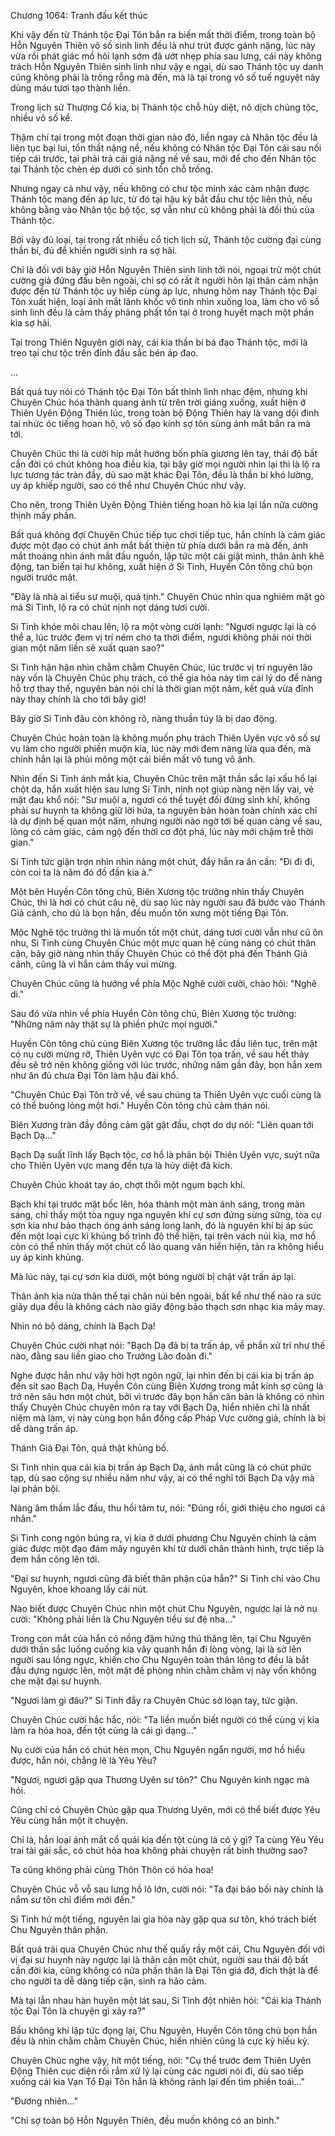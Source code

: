 




Chương 1064: Tranh đấu kết thúc


Khi vậy đến từ Thánh tộc Đại Tôn bắn ra biến mất thời điểm, trong toàn bộ Hỗn Nguyên Thiên vô số sinh linh đều là như trút được gánh nặng, lúc này vừa rồi phát giác mồ hôi lạnh sớm đã ướt nhẹp phía sau lưng, cái này không trách Hỗn Nguyên Thiên sinh linh như vậy e ngại, dù sao Thánh tộc uy danh cũng không phải là trống rỗng mà đến, mà là tại trong vô số tuế nguyệt này dùng máu tươi tạo thành liền.

Trong lịch sử Thượng Cổ kia, bị Thánh tộc chỗ hủy diệt, nô dịch chủng tộc, nhiều vô số kể.

Thậm chí tại trong một đoạn thời gian nào đó, liền ngay cả Nhân tộc đều là liên tục bại lui, tổn thất nặng nề, nếu không có Nhân tộc Đại Tôn cái sau nối tiếp cái trước, tại phải trả cái giá nặng nề về sau, mới để cho đến Nhân tộc tại Thánh tộc chèn ép dưới có sinh tồn chỗ trống.

Nhưng ngay cả như vậy, nếu không có chư tộc minh xác cảm nhận được Thánh tộc mang đến áp lực, từ đó tại hậu kỳ bắt đầu chư tộc liên thủ, nếu không bằng vào Nhân tộc bộ tộc, sợ vẫn như cũ không phải là đối thủ của Thánh tộc.

Bởi vậy đủ loại, tại trong rất nhiều cổ tịch lịch sử, Thánh tộc cường đại cùng thần bí, đủ để khiến người sinh ra sợ hãi.

Chỉ là đối với bây giờ Hỗn Nguyên Thiên sinh linh tới nói, ngoại trừ một chút cường giả đứng đầu bên ngoài, chỉ sợ có rất ít người hôn lại thân cảm nhận được đến từ Thánh tộc uy hiếp cùng áp lực, nhưng hôm nay Thánh tộc Đại Tôn xuất hiện, loại ánh mắt lãnh khốc vô tình nhìn xuống loa, làm cho vô số sinh linh đều là cảm thấy phảng phất tồn tại ở trong huyết mạch một phần kia sợ hãi.

Tại trong Thiên Nguyên giới này, cái kia thần bí bá đạo Thánh tộc, mới là treo tại chư tộc trên đỉnh đầu sắc bén áp đao.

...

Bất quá tuy nói có Thánh tộc Đại Tôn bất thình lình nhạc đệm, nhưng khi Chuyên Chúc hóa thành quang ảnh từ trên trời giáng xuống, xuất hiện ở Thiên Uyên Động Thiên lúc, trong toàn bộ Động Thiên hay là vang dội đinh tai nhức óc tiếng hoan hô, vô số đạo kính sợ tôn sùng ánh mắt bắn ra mà tới.

Chuyên Chúc thì là cười híp mắt hướng bốn phía giương lên tay, thái độ bất cần đời có chút không hoa điều kia, tại bây giờ mọi người nhìn lại thì là lộ ra lực tương tác tràn đầy, dù sao mặt khác Đại Tôn, đều là thần bí khó lường, uy áp khiếp người, sao có thể như Chuyên Chúc như vậy.

Cho nên, trong Thiên Uyên Động Thiên tiếng hoan hô kia lại lần nữa cường thịnh mấy phần.

Bất quá không đợi Chuyên Chúc tiếp tục chơi tiếp tục, hắn chính là cảm giác được một đạo có chút ánh mắt bất thiện từ phía dưới bắn ra mà đến, ánh mắt thoáng nhìn ánh mắt đầu nguồn, lập tức một cái giật mình, thân ảnh khẽ động, tan biến tại hư không, xuất hiện ở Si Tinh, Huyền Côn tông chủ bọn người trước mặt.

"Đây là nhà ai tiểu sư muội, quá tịnh." Chuyên Chúc nhìn qua nghiêm mặt gò má Si Tinh, lộ ra có chút nịnh nọt dáng tươi cười.

Si Tinh khóe môi chau lên, lộ ra một vòng cười lạnh: "Ngươi ngược lại là có thể a, lúc trước đem vị trí ném cho ta thời điểm, ngươi không phải nói thời gian một năm liền sẽ xuất quan sao?"

Si Tinh hận hận nhìn chằm chằm Chuyên Chúc, lúc trước vị trí nguyên lão này vốn là Chuyên Chúc phụ trách, có thể gia hỏa này tìm cái lý do để nàng hỗ trợ thay thế, nguyên bản nói chỉ là thời gian một năm, kết quả vừa đỉnh này thay chính là cho tới bây giờ!

Bây giờ Si Tinh đâu còn không rõ, nàng thuần túy là bị dao động.

Chuyên Chúc hoàn toàn là không muốn phụ trách Thiên Uyên vực vô số sự vụ làm cho người phiền muộn kia, lúc này mới đem nàng lừa qua đến, mà chính hắn lại là phủi mông một cái biến mất vô tung vô ảnh.

Nhìn đến Si Tinh ánh mắt kia, Chuyên Chúc trên mặt thần sắc lại xấu hổ lại chột dạ, hắn xuất hiện sau lưng Si Tinh, nịnh nọt giúp nàng nện lấy vai, vẻ mặt đau khổ nói: "Sư muội a, ngươi có thể tuyệt đối đừng sinh khí, không phải sư huynh ta không giữ lời hứa, ta nguyên bản hoàn toàn chính xác chỉ là dự định bế quan một năm, nhưng người nào ngờ tới bế quan càng về sau, lòng có cảm giác, cảm ngộ đến thời cơ đột phá, lúc này mới chậm trễ thời gian."

Si Tinh tức giận trợn nhìn nhìn nàng một chút, đẩy hắn ra ân cần: "Đi đi đi, còn coi ta là năm đó đồ đần kia à."

Một bên Huyền Côn tông chủ, Biên Xương tộc trưởng nhìn thấy Chuyên Chúc, thì là hơi có chút câu nệ, dù sao lúc này người sau đã bước vào Thánh Giả cảnh, cho dù là bọn hắn, đều muốn tôn xưng một tiếng Đại Tôn.

Mộc Nghê tộc trưởng thì là muốn tốt một chút, dáng tươi cười vẫn như cũ ôn nhu, Si Tinh cùng Chuyên Chúc một mực quan hệ cùng nàng có chút thân cận, bây giờ nàng nhìn thấy Chuyên Chúc có thể đột phá đến Thánh Giả cảnh, cũng là vì hắn cảm thấy vui mừng.

Chuyên Chúc cũng là hướng về phía Mộc Nghê cười cười, chào hỏi: "Nghê di."

Sau đó vừa nhìn về phía Huyền Côn tông chủ, Biên Xương tộc trưởng: "Những năm này thật sự là phiền phức mọi người."

Huyền Côn tông chủ cùng Biên Xương tộc trưởng lắc đầu liên tục, trên mặt có nụ cười mừng rỡ, Thiên Uyên vực có Đại Tôn tọa trấn, về sau hết thảy đều sẽ trở nên không giống với lúc trước, những năm gần đây, bọn hắn xem như ăn đủ chưa Đại Tôn làm hậu đài khổ.

"Chuyên Chúc Đại Tôn trở về, về sau chúng ta Thiên Uyên vực cuối cùng là có thể buông lỏng một hơi." Huyền Côn tông chủ cảm thán nói.

Biên Xương tràn đầy đồng cảm gật gật đầu, chợt do dự nói: "Liên quan tới Bạch Dạ..."

Bạch Dạ suất lĩnh lấy Bạch tộc, cơ hồ là phản bội Thiên Uyên vực, suýt nữa cho Thiên Uyên vực mang đến tựa là hủy diệt đả kích.

Chuyên Chúc khoát tay áo, chợt thổi một ngụm bạch khí.

Bạch khí tại trước mặt bốc lên, hóa thành một màn ánh sáng, trong màn sáng, chỉ thấy một tòa nguy nga nguyên khí cự sơn đứng sừng sững, tòa cự sơn kia như bảo thạch óng ánh sáng long lanh, đó là nguyên khí bị áp súc đến một loại cực kì khủng bố trình độ thể hiện, tại trên vách núi kia, mơ hồ còn có thể nhìn thấy một chút cổ lão quang văn hiển hiện, tản ra không hiểu uy áp kinh khủng.

Mà lúc này, tại cự sơn kia dưới, một bóng người bị chật vật trấn áp lại.

Thân ảnh kia nửa thân thể tại chân núi bên ngoài, bất kể như thế nào ra sức giãy dụa đều là không cách nào giãy động bảo thạch sơn nhạc kia mảy may.

Nhìn nó bộ dáng, chính là Bạch Dạ!

Chuyên Chúc cười nhạt nói: "Bạch Dạ đã bị ta trấn áp, về phần xử trí như thế nào, đằng sau liền giao cho Trưởng Lão đoàn đi."

Nghe được hắn như vậy hời hợt ngôn ngữ, lại nhìn đến bị cái kia bị trấn áp đến sít sao Bạch Dạ, Huyền Côn cùng Biên Xương trong mắt kính sợ cũng là trở nên sâu hơn một chút, bởi vì trước đây bọn hắn căn bản là không có nhìn thấy Chuyên Chúc chuyên môn ra tay với Bạch Dạ, hiển nhiên chỉ là nhất niệm mà làm, vị này cùng bọn hắn đồng cấp Pháp Vực cường giả, chính là bị dễ dàng trấn áp.

Thánh Giả Đại Tôn, quả thật khủng bố.

Si Tinh nhìn qua cái kia bị trấn áp Bạch Dạ, ánh mắt cũng là có chút phức tạp, dù sao cộng sự nhiều năm như vậy, ai có thể nghĩ tới Bạch Dạ vậy mà lại phản bội.

Nàng âm thầm lắc đầu, thu hồi tâm tư, nói: "Đúng rồi, giới thiệu cho ngươi cá nhân."

Si Tinh cong ngón búng ra, vị kia ở dưới phương Chu Nguyên chính là cảm giác được một đạo đám mây nguyên khí từ dưới chân thành hình, trực tiếp là đem hắn cõng lên tới.

"Đại sư huynh, ngươi cũng đã biết thân phận của hắn?" Si Tinh chỉ vào Chu Nguyên, khoe khoang lấy cái nút.

Nào biết được Chuyên Chúc nhìn một chút Chu Nguyên, ngược lại là nở nụ cười: "Không phải liền là Chu Nguyên tiểu sư đệ nha..."

Trong con mắt của hắn có nồng đậm hứng thú thăng lên, tại Chu Nguyên dưới thần sắc luống cuống kia vây quanh hắn đi lòng vòng, lại là sờ lên người sau lồng ngực, khiến cho Chu Nguyên toàn thân lông tơ đều là bắt đầu dựng ngược lên, một mặt đề phòng nhìn chằm chằm vị này vốn không che mặt đại sư huynh.

"Ngươi làm gì đâu?" Si Tinh đẩy ra Chuyên Chúc sờ loạn tay, tức giận.

Chuyên Chúc cười hắc hắc, nói: "Ta liền muốn biết người có thể cùng vị kia làm ra hỏa hoa, đến tột cùng là cái gì dạng..."

Nụ cười của hắn có chút hèn mọn, Chu Nguyên ngẩn người, mơ hồ hiểu được, hắn nói, chẳng lẽ là Yêu Yêu?

"Ngươi, ngươi gặp qua Thương Uyên sư tôn?" Chu Nguyên kinh ngạc mà hỏi.

Cũng chỉ có Chuyên Chúc gặp qua Thương Uyên, mới có thể biết được Yêu Yêu cùng hắn một ít chuyện.

Chỉ là, hắn loại ánh mắt cổ quái kia đến tột cùng là có ý gì? Ta cùng Yêu Yêu trai tài gái sắc, có chút hỏa hoa không phải chuyện rất bình thường sao?

Ta cũng không phải cùng Thôn Thôn có hỏa hoa!

Chuyên Chúc vỗ vỗ sau lưng hồ lô lớn, cười nói: "Ta đại bảo bối này chính là nắm sư tôn chỉ điểm mới đến."

Si Tinh hứ một tiếng, nguyên lai gia hỏa này gặp qua sư tôn, khó trách biết Chu Nguyên thân phận.

Bất quá trải qua Chuyên Chúc như thế quấy rầy một cái, Chu Nguyên đối với vị đại sư huynh này ngược lại là thân cận một chút, người sau thái độ bất cần đời kia, cũng không có nửa phần thân là Đại Tôn giá đỡ, đích thật là để cho người ta dễ dàng tiếp cận, sinh ra hảo cảm.

Mà tại lẫn nhau hàn huyên một lát sau, Si Tinh đột nhiên hỏi: "Cái kia Thánh tộc Đại Tôn là chuyện gì xảy ra?"

Bầu không khí lập tức đọng lại, Chu Nguyên, Huyền Côn tông chủ bọn hắn đều là nhìn chằm chằm Chuyên Chúc, hiển nhiên cũng là cực kỳ hiếu kỳ.

Chuyên Chúc nghe vậy, hít một tiếng, nói: "Cụ thể trước đem Thiên Uyên Động Thiên cục diện rối rắm xử lý lại cùng các ngươi nói đi, dù sao tiếp xuống cái kia Vạn Tổ Đại Tôn hẳn là không rảnh lại đến tìm phiền toái..."

"Đương nhiên..."

"Chỉ sợ toàn bộ Hỗn Nguyên Thiên, đều muốn không có an bình."




